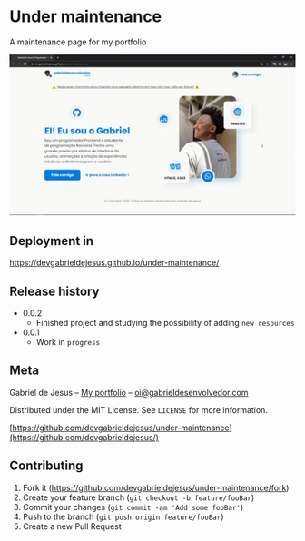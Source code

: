 # Under maintenance

A maintenance page for my portfolio

![](images/web-preview.gif)

## Deployment in
https://devgabrieldejesus.github.io/under-maintenance/

## Release history

* 0.0.2
    * Finished project and studying the possibility of adding `new resources`
* 0.0.1
    * Work in `progress`

## Meta

Gabriel de Jesus – [My portfolio](https://www.gabrieldesenvolvedor.com/) – oi@gabrieldesenvolvedor.com

Distributed under the MIT License. See `LICENSE` for more information.

[https://github.com/devgabrieldejesus/under-maintenance](https://github.com/devgabrieldejesus/)

## Contributing

1. Fork it (<https://github.com/devgabrieldejesus/under-maintenance/fork>)
2. Create your feature branch (`git checkout -b feature/fooBar`)
3. Commit your changes (`git commit -am 'Add some fooBar'`)
4. Push to the branch (`git push origin feature/fooBar`)
5. Create a new Pull Request